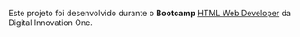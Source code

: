 Este projeto foi desenvolvido durante o **Bootcamp** [HTML Web Developer](https://web.dio.me/home) da Digital Innovation One.
